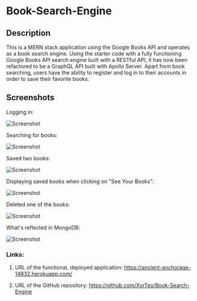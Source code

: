 # Book-Search-Engine

## Description

This is a MERN stack application using the Google Books API and operates as a book search engine. Using the starter code with a fully functioning Google Books API search engine built with a RESTful API, it has now been refactored to be a GraphQL API built with Apollo Server. Apart from book searching, users have the ability to register and log in to their accounts in order to save their favorite books.

## Screenshots

Logging in:

![Screenshot](./assets/01-Login.jpg)

Searching for books:

![Screenshot](./assets/02-Search.jpg)

Saved two books:

![Screenshot](./assets/03-Saving.jpg)

Displaying saved books when clicking on "See Your Books":

![Screenshot](./assets/04-Saved.jpg)

Deleted one of the books:

![Screenshot](./assets/05-Delete.jpg)

What's reflected in MongoDB:

![Screenshot](./assets/06-MongoDB.jpg)

### Links:

1. URL of the functional, deployed application: https://ancient-anchorage-14832.herokuapp.com/

2. URL of the GitHub repository: https://github.com/XvrTeo/Book-Search-Engine
